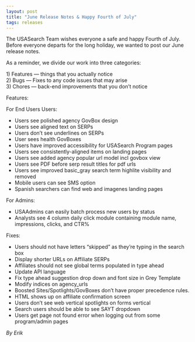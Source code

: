 ```yaml
---
layout: post
title: "June Release Notes & Happy Fourth of July"
tags: releases 
---
```

<p><span><span>The USASearch Team wishes everyone a safe and happy Fourth of July. Before everyone departs for the long holiday, we wanted to post our June release notes.</span><br/></span></p>
<p>As a reminder, we divide our work into three categories:</p>
<p>1) Features — things that you actually notice<br/>2) Bugs — Fixes to any code issues that may arise <br/>3) Chores — back-end improvements that you don’t notice </p>
<p>Features:</p>
<p>For End Users Users:</p>
<ul><li>Users see polished agency GovBox design</li>
<li>Users see aligned text on SERPs</li>
<li>Users don’t see underlines on SERPs</li>
<li>User sees health GovBoxes</li>
<li>Users have improved accessibility for USASearch Program pages</li>
<li>Users see consistently-aligned items on landing pages</li>
<li>Users see added agency popular url model incl govbox view</li>
<li>Users see PDF before serp result titles for pdf urls</li>
<li>Users see improved basic_gray search term highlite visibility and removed</li>
<li>Mobile users can see SMS option</li>
<li>Spanish searchers can find web and imagenes landing pages</li>
</ul><p>For Admins:</p>
<ul><li>USAAdmins can easily batch process new users by status</li>
<li>Analysts see 4 column daily click module containing module name, impressions, clicks, and CTR% </li>
</ul><p>Fixes:</p>
<ul><li>Users should not have letters “skipped” as they’re typing in the search box</li>
<li>Display shorter URLs on Affiliate SERPs</li>
<li>Affiliates should not see global terms populated in type ahead</li>
<li>Update API language</li>
<li>Fix type ahead suggestion drop down and font size in Grey Template</li>
<li>Modify indices on agency_urls</li>
<li>Boosted Sites/Spotlights/GovBoxes don’t have proper precedence rules.</li>
<li>HTML shows up on affiliate confirmation screen</li>
<li>Users don’t see web vertical spotlights on forms vertical</li>
<li>Search users should be able to see SAYT dropdown</li>
<li>Users get page not found error when logging out from some program/admin pages</li>
</ul><p><em>By Erik</em></p>
